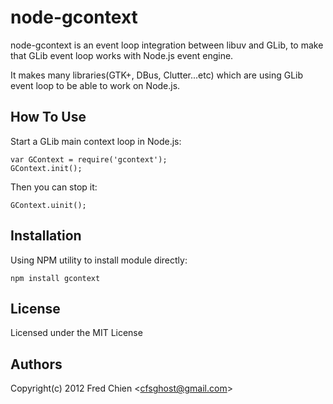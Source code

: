 node-gcontext
=============

node-gcontext is an event loop integration between libuv and GLib, to make that GLib event loop works with Node.js event engine.

It makes many libraries(GTK+, DBus, Clutter...etc) which are using GLib event loop to be able to work on Node.js.

How To Use
-
Start a GLib main context loop in Node.js:

    var GContext = require('gcontext');
    GContext.init();

Then you can stop it:

    GContext.uinit();

Installation
-
Using NPM utility to install module directly:

    npm install gcontext

License
-
Licensed under the MIT License

Authors
-
Copyright(c) 2012 Fred Chien <<cfsghost@gmail.com>>
